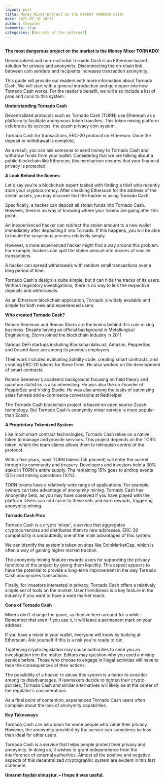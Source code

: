 ```yaml
---
layout: post
title: Money Mixer project on the market TORNADO Cash!
date: 2022-07-18 10:31
author: theguler
comments: true
categories: [Secrets of the internet]
---
```

<!-- wp:image {"id":3556,"sizeSlug":"large","linkDestination":"none"} -->
<figure class="wp-block-image size-large"><img src="https://theguler.wordpress.com/wp-content/uploads/2022/07/torn.jpg?w=600" alt="" class="wp-image-3556" /></figure>
<!-- /wp:image -->

<!-- wp:paragraph -->
<p><strong>The most dangerous project on the market is the Money Mixer TORNADO!</strong></p>
<!-- /wp:paragraph -->

<!-- wp:paragraph -->
<p>Decentralized and non-custodial Tornado Cash is an Ethereum-based solution for privacy and anonymity. Disconnecting the on-chain link between coin senders and recipients increases transaction anonymity.</p>
<!-- /wp:paragraph -->

<!-- wp:paragraph -->
<p>This guide will provide our readers with more information about Tornado Cash. We will start with a general introduction and go deeper into how Tornado Cash works. For the reader's benefit, we will also include a list of pros and cons to this system.</p>
<!-- /wp:paragraph -->

<!-- wp:paragraph -->
<p><strong>Understanding Tornado Cash</strong></p>
<!-- /wp:paragraph -->

<!-- wp:paragraph -->
<p>Decentralized protocols such as Tornado Cash (TORN) use Ethereum as a platform to facilitate anonymous token transfers. This token mixing platform celebrates its success, the zcash privacy coin system.</p>
<!-- /wp:paragraph -->

<!-- wp:paragraph -->
<p>Tornado Cash for transactions, ERC-20 protocol on Ethereum. Once the deposit or withdrawal is complete,</p>
<!-- /wp:paragraph -->

<!-- wp:paragraph -->
<p>As a result, you can ask someone to send money to Tornado Cash and withdraw funds from your wallet. Considering that we are talking about a public blockchain like Ethereum, this mechanism ensures that your financial privacy is protected.</p>
<!-- /wp:paragraph -->

<!-- wp:paragraph -->
<p><strong>A Look Behind the Scenes</strong></p>
<!-- /wp:paragraph -->

<!-- wp:paragraph -->
<p>Let's say you're a blockchain expert tasked with finding a thief who recently stole your cryptocurrency. After checking Etherscan for the address of the stolen assets, you may discover that the hacker is using Tornado Cash.</p>
<!-- /wp:paragraph -->

<!-- wp:paragraph -->
<p>Specifically, a hacker can deposit all stolen funds into Tornado Cash. However, there is no way of knowing where your tokens are going after this point.</p>
<!-- /wp:paragraph -->

<!-- wp:paragraph -->
<p>An inexperienced hacker can redirect the stolen amount to a new wallet immediately after depositing it into Tornado. If this happens, you will be able to locate the suspicious process relatively simply.</p>
<!-- /wp:paragraph -->

<!-- wp:paragraph -->
<p>However, a more experienced hacker might find a way around this problem. For example, hackers can split the stolen amount into dozens of smaller transactions.</p>
<!-- /wp:paragraph -->

<!-- wp:paragraph -->
<p>A hacker can spread withdrawals with random small transactions over a long period of time.</p>
<!-- /wp:paragraph -->

<!-- wp:paragraph -->
<p>Tornado Cash's design is quite simple, but it can hide the tracks of its users. Without regulatory investigations, there is no way to link the respective deposits and withdrawals.</p>
<!-- /wp:paragraph -->

<!-- wp:paragraph -->
<p>As an Ethereum blockchain application, Tornado is widely available and simple for both new and experienced users.</p>
<!-- /wp:paragraph -->

<!-- wp:paragraph -->
<p><strong>Who created Tornado Cash?</strong></p>
<!-- /wp:paragraph -->

<!-- wp:paragraph -->
<p>Roman Semenov and Roman Storm are the brains behind this coin mixing business. Despite having an official background in Metallurgical Engineering, Storm joined the blockchain industry in 2011.</p>
<!-- /wp:paragraph -->

<!-- wp:paragraph -->
<p>Various DeFi startups including Blockchainlabs.nz, Amazon, PepperSec, and 0x and Aave are among its previous employers.</p>
<!-- /wp:paragraph -->

<!-- wp:paragraph -->
<p>Their work included evaluating Solidity code, creating smart contracts, and creating ERC-20 tokens for these firms. He also worked on the development of smart contracts.</p>
<!-- /wp:paragraph -->

<!-- wp:paragraph -->
<p>Roman Semenov's academic background focusing on field theory and quantum statistics is also interesting. He was also the co-founder of PepperSec and Viking Studio. He was also among the tasks of optimizing sales funnels and e-commerce conversions at RedHelper.</p>
<!-- /wp:paragraph -->

<!-- wp:paragraph -->
<p>The Tornado Cash blockchain project is based on open source Zcash technology. But Tornado Cash's anonymity mixer service is more popular than Zcash.</p>
<!-- /wp:paragraph -->

<!-- wp:paragraph -->
<p><strong>A Proprietary Tokenized System</strong></p>
<!-- /wp:paragraph -->

<!-- wp:paragraph -->
<p>Like most smart contract technologies, Tornado Cash relies on a native token to manage and provide services. This project depends on the TORN token, which the team claims allows them to relinquish control of the protocol.</p>
<!-- /wp:paragraph -->

<!-- wp:paragraph -->
<p>Within five years, most TORN tokens (55 percent) will enter the market through its community and treasury. Developers and investors hold a 30% stake in TORN's entire supply. The remaining 15% goes to airdrop events (5%) and mining operations (10%).</p>
<!-- /wp:paragraph -->

<!-- wp:paragraph -->
<p>TORN tokens have a relatively wide range of applications. For example, owners can take advantage of anonymity mining. Tornado Cash has Anonymity Sets, as you may have observed if you have played with the platform. Users can add coins to these sets and earn rewards, triggering anonymity mining.</p>
<!-- /wp:paragraph -->

<!-- wp:paragraph -->
<p><strong>Tornado Cash Pros</strong></p>
<!-- /wp:paragraph -->

<!-- wp:paragraph -->
<p>Tornado Cash is a crypto 'mixer', a service that aggregates cryptocurrencies and distributes them to new addresses. ERC-20 compatibility is undoubtedly one of the main advantages of this system.</p>
<!-- /wp:paragraph -->

<!-- wp:paragraph -->
<p>We can identify the system's token on sites like CoinMarketCap, which is often a way of gaining higher market traction.</p>
<!-- /wp:paragraph -->

<!-- wp:paragraph -->
<p>The anonymity mining feature rewards users for supporting the privacy functions of the project by giving them liquidity. This aspect appears to have the potential to provide a long-term improvement in the way Tornado Cash anonymizes transactions.</p>
<!-- /wp:paragraph -->

<!-- wp:paragraph -->
<p>Finally, for investors interested in privacy, Tornado Cash offers a relatively simple set of tools on the market. User friendliness is a key feature in the industry if you want to have a wide market reach.</p>
<!-- /wp:paragraph -->

<!-- wp:paragraph -->
<p><strong>Cons of Tornado Cash</strong></p>
<!-- /wp:paragraph -->

<!-- wp:paragraph -->
<p>Mixers don't change the game, as they've been around for a while. Remember that even if you use it, it will leave a permanent mark on your address.</p>
<!-- /wp:paragraph -->

<!-- wp:paragraph -->
<p>If you have a mixer in your wallet, everyone will know by looking at Etherscan. Ask yourself if this is a risk you're ready to run.</p>
<!-- /wp:paragraph -->

<!-- wp:paragraph -->
<p>Tightening crypto legislation may cause authorities to send you an investigation into the matter. Editors may question why you used a mixing service before. Those who choose to engage in illegal activities will have to face the consequences of their actions.</p>
<!-- /wp:paragraph -->

<!-- wp:paragraph -->
<p>The possibility of a hacker to abuse this system is a factor to consider among its disadvantages. If lawmakers decide to tighten their crypto policies, Tornado Cash and similar alternatives will likely be at the center of the regulator's considerations.</p>
<!-- /wp:paragraph -->

<!-- wp:paragraph -->
<p>As a final point of contention, experienced Tornado Cash users often complain about the lack of anonymity capabilities.</p>
<!-- /wp:paragraph -->

<!-- wp:paragraph -->
<p><strong>Key Takeaways</strong></p>
<!-- /wp:paragraph -->

<!-- wp:paragraph -->
<p>Tornado Cash can be a boon for some people who value their privacy. However, the anonymity provided by the service can sometimes be less than ideal for other users.</p>
<!-- /wp:paragraph -->

<!-- wp:paragraph -->
<p>Tornado Cash is a service that helps people protect their privacy and anonymity. In doing so, it wishes to grant independence from the interference of external authorities. Almost all the positive and negative aspects of this decentralized cryptographic system are evident in this last statement.</p>
<!-- /wp:paragraph -->

<!-- wp:paragraph -->
<p><strong>Umarım faydalı olmuştur. – I hope it was useful.</strong></p>
<!-- /wp:paragraph -->
